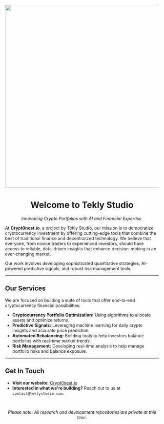 <p align="center">
  <img src="/extra/data-logo-dark" width="600">
</p>

<h1 align="center">Welcome to Tekly Studio</h1>

<p align="center">
  <em>Innovating Crypto Portfolios with AI and Financial Expertise.</em>
</p>

At **Crypt0nest.io**, a project by Tekly Studio, our mission is to democratize cryptocurrency investment by offering cutting-edge tools that combine the best of traditional finance and decentralized technology. We believe that everyone, from novice traders to experienced investors, should have access to reliable, data-driven insights that enhance decision-making in an ever-changing market.

Our work involves developing sophisticated quantitative strategies, AI-powered predictive signals, and robust risk management tools.

---

## Our Services

We are focused on building a suite of tools that offer end-to-end cryptocurrency financial possibilities:

* **Cryptocurrency Portfolio Optimization:** Using algorithms to allocate assets and optimize returns.
* **Predictive Signals:** Leveraging machine learning for daily crypto insights and accurate price prediction.
* **Automated Rebalancing:** Building tools to help investors balance portfolios with real-time market trends.
* **Risk Management:** Developing real-time analysis to help manage portfolio risks and balance exposure.

---

## Get In Touch

* **Visit our website:** [Crypt0nest.io](https://crypt0nest.io)
* **Interested in what we're building?** Reach out to us at `contact@teklystudio.com`.

<br>
<p align="center">
  <i>Please note: All research and development repositories are private at this time.</i>
</p>
